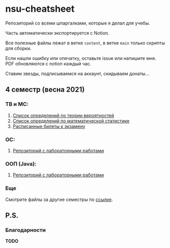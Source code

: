# nsu-cheatsheet
Репозиторий со всеми шпаргалками, которые я делал для учебы.

Часть автоматически экспортируется с Notion.

Все полезные файлы лежат в ветке `content`, в ветке `main` только скрипты для сборки.

Если нашли ошибку или опечатку, оставьте issue или напишите мне. PDF обновляются с notion каждый час.

Ставим звезды, подписываемся на аккаунт, скидываем донаты...

## 4 семестр (весна 2021)
### ТВ и МС:
1. [Список определений по теории вероятностей](https://raw.githubusercontent.com/zpix1/nsu-cheatsheet/content/NSU-PUBLIC/4%20семестр/ТВ%20и%20МС/Список%20по%20ТВ.pdf)
2. [Список определений по математической статистике](https://raw.githubusercontent.com/zpix1/nsu-cheatsheet/content/NSU-PUBLIC/4%20семестр/ТВ%20и%20МС/Список%20по%20МС.pdf)
3. [Расписанные билеты к экзамену](https://github.com/zpix1/nsu-cheatsheet/blob/content/NSU-PUBLIC/4%20%D1%81%D0%B5%D0%BC%D0%B5%D1%81%D1%82%D1%80/%D0%A2%D0%92%20%D0%B8%20%D0%9C%D0%A1/%D0%91%D0%B8%D0%BB%D0%B5%D1%82%D1%8B/%D0%91%D0%B8%D0%BB%D0%B5%D1%82%D1%8B.md)

### ОС:
1. [Репозиторий с лабораторными работами](https://github.com/zpix1/nsu-os-labs)

### ООП (Java):
1. [Репозиторий с лабораторными работами](https://github.com/zpix1/nsu-java-labs)

### Еще
Смотрите файлы за другие семестры по [ссылке](https://github.com/zpix1/nsu-cheatsheet/blob/content/NSU-PUBLIC/NSU-PUBLIC.md).
## P.S.
### Благодарности
**TODO**
